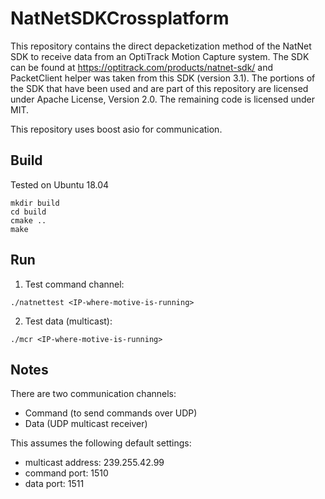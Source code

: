 # NatNetSDKCrossplatform

This repository contains the direct depacketization method of the NatNet SDK to receive data from an OptiTrack Motion Capture system. The SDK can be found at https://optitrack.com/products/natnet-sdk/ and PacketClient helper was taken from this SDK (version 3.1). The portions of the SDK that have been used and are part of this repository are licensed under Apache License, Version 2.0. The remaining code is licensed under MIT.

This repository uses boost asio for communication.

## Build

Tested on Ubuntu 18.04

```
mkdir build
cd build
cmake ..
make
```

## Run

1. Test command channel:

```
./natnettest <IP-where-motive-is-running>
```

2. Test data (multicast):

```
./mcr <IP-where-motive-is-running>
```

## Notes

There are two communication channels:

* Command (to send commands over UDP)
* Data (UDP multicast receiver)

This assumes the following default settings:

* multicast address: 239.255.42.99
* command port: 1510
* data port: 1511

